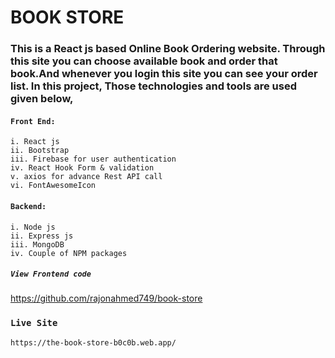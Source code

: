 # BOOK STORE 

### This is a React js based Online Book Ordering website. Through this site you can choose available book and order that book.And whenever you login this site you can see your order list.  In this project, Those technologies and tools are used given below,


#### `Front End:`
    i. React js
    ii. Bootstrap
    iii. Firebase for user authentication
    iv. React Hook Form & validation
    v. axios for advance Rest API call
    vi. FontAwesomeIcon 

#### `Backend: `
    i. Node js
    ii. Express js
    iii. MongoDB
    iv. Couple of NPM packages

##### `View Frontend code`

 https://github.com/rajonahmed749/book-store


### `Live Site`

    https://the-book-store-b0c0b.web.app/
 
